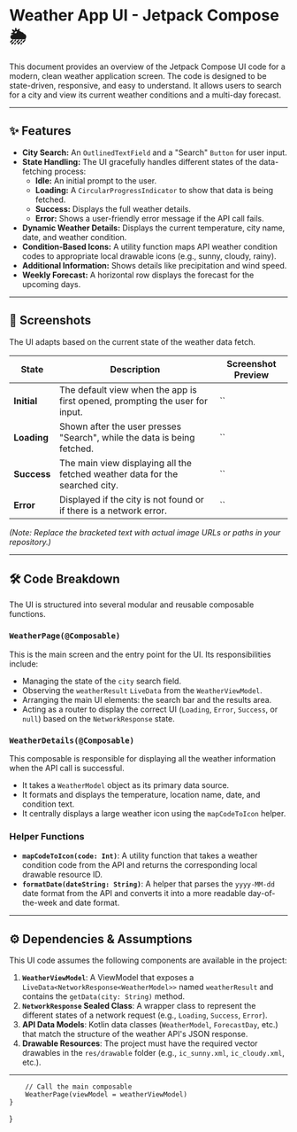 # Weather App UI - Jetpack Compose 🌦️

This document provides an overview of the Jetpack Compose UI code for a modern, clean weather application screen. The code is designed to be state-driven, responsive, and easy to understand. It allows users to search for a city and view its current weather conditions and a multi-day forecast.

---

## ✨ Features

* **City Search:** An `OutlinedTextField` and a "Search" `Button` for user input.
* **State Handling:** The UI gracefully handles different states of the data-fetching process:
    * **Idle:** An initial prompt to the user.
    * **Loading:** A `CircularProgressIndicator` to show that data is being fetched.
    * **Success:** Displays the full weather details.
    * **Error:** Shows a user-friendly error message if the API call fails.
* **Dynamic Weather Details:** Displays the current temperature, city name, date, and weather condition.
* **Condition-Based Icons:** A utility function maps API weather condition codes to appropriate local drawable icons (e.g., sunny, cloudy, rainy).
* **Additional Information:** Shows details like precipitation and wind speed.
* **Weekly Forecast:** A horizontal row displays the forecast for the upcoming days.

---

## 📸 Screenshots

The UI adapts based on the current state of the weather data fetch.

| State       | Description                                                                 | Screenshot Preview                                                      |
| ----------- | --------------------------------------------------------------------------- | ----------------------------------------------------------------------- |
| **Initial** | The default view when the app is first opened, prompting the user for input. | ``                        |
| **Loading** | Shown after the user presses "Search", while the data is being fetched.       | ``                              |
| **Success** | The main view displaying all the fetched weather data for the searched city.  | ``                     |
| **Error** | Displayed if the city is not found or if there is a network error.          | ``                     |

*(Note: Replace the bracketed text with actual image URLs or paths in your repository.)*

---

## 🛠️ Code Breakdown

The UI is structured into several modular and reusable composable functions.

### `WeatherPage(@Composable)`

This is the main screen and the entry point for the UI. Its responsibilities include:
* Managing the state of the `city` search field.
* Observing the `weatherResult` `LiveData` from the `WeatherViewModel`.
* Arranging the main UI elements: the search bar and the results area.
* Acting as a router to display the correct UI (`Loading`, `Error`, `Success`, or `null`) based on the `NetworkResponse` state.

### `WeatherDetails(@Composable)`

This composable is responsible for displaying all the weather information when the API call is successful.
* It takes a `WeatherModel` object as its primary data source.
* It formats and displays the temperature, location name, date, and condition text.
* It centrally displays a large weather icon using the `mapCodeToIcon` helper.

### Helper Functions

* **`mapCodeToIcon(code: Int)`**: A utility function that takes a weather condition code from the API and returns the corresponding local drawable resource ID.
* **`formatDate(dateString: String)`**: A helper that parses the `yyyy-MM-dd` date format from the API and converts it into a more readable day-of-the-week and date format.

---

## ⚙️ Dependencies & Assumptions

This UI code assumes the following components are available in the project:

1.  **`WeatherViewModel`**: A ViewModel that exposes a `LiveData<NetworkResponse<WeatherModel>>` named `weatherResult` and contains the `getData(city: String)` method.
2.  **`NetworkResponse` Sealed Class**: A wrapper class to represent the different states of a network request (e.g., `Loading`, `Success`, `Error`).
3.  **API Data Models**: Kotlin data classes (`WeatherModel`, `ForecastDay`, etc.) that match the structure of the weather API's JSON response.
4.  **Drawable Resources**: The project must have the required vector drawables in the `res/drawable` folder (e.g., `ic_sunny.xml`, `ic_cloudy.xml`, etc.).

---



        // Call the main composable
        WeatherPage(viewModel = weatherViewModel)
    }
}
